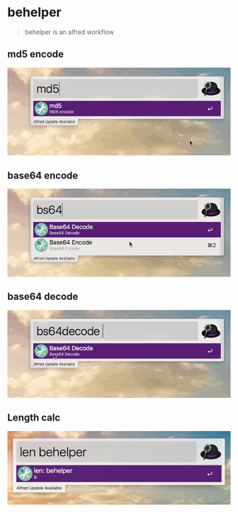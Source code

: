 # behelper

> behelper is an alfred workflow


## md5 encode
![md5 encode](images/md5encode.gif)


## base64 encode
![base64 encode](images/bs64encode.gif)


## base64 decode
![base64 decode](images/bs64decode.gif)

## Length calc
![Length calc](images/lengthcalc.png)
